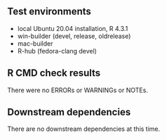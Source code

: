 ## Test environments

- local Ubuntu 20.04 installation, R 4.3.1
- win-builder (devel, release, oldrelease)
- mac-builder
- R-hub (fedora-clang devel)

## R CMD check results

There were no ERRORs or WARNINGs or NOTEs.

## Downstream dependencies

There are no downstream dependencies at this time.
